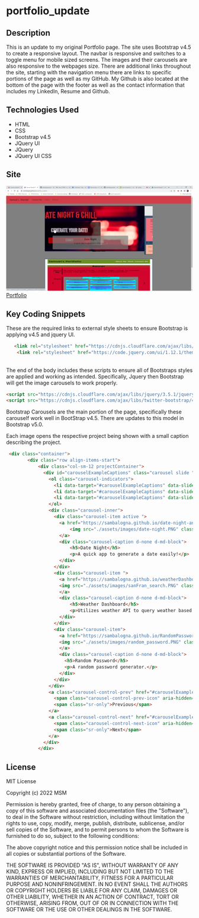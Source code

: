# portfolio_update

## Description

This is an update to my original Portfolio page. The site uses Bootstrap v4.5 to create a responsive layout. The navbar is responsive and switches to a toggle menu for mobile sized screens. The images and their carousels are also responsive to the webpages size. There are additional links throughout the site, starting with the navigation menu there are links to specific portions of the page as well as my GitHub. My Github is also located at the bottom of the page with the footer as well as the contact information that includes my LinkedIn, Resume and Github.

## Technologies Used
* HTML
* CSS
* Bootstrap v4.5
* JQuery UI
* JQuery
* JQuery UI CSS

## Site 
![Portfolio](assets/images/portfolio.gif)
[Portfolio](https://sambalogna.github.io/portfolio_update/)

## Key Coding Snippets
These are the required links to external style sheets to ensure Bootstrap is applying v4.5 and jquery UI.
````HTML
   <link rel="stylesheet" href="https://cdnjs.cloudflare.com/ajax/libs/twitter-bootstrap/4.5.0/css/bootstrap.min.css">
    <link rel="stylesheet" href="https://code.jquery.com/ui/1.12.1/themes/base/jquery-ui.css">
    
````
The end of the body includes these scripts to ensure all of Bootstraps styles are applied and working as intended. Specifically, Jquery then Bootstrap will get the image carousels to work properly. 
````HTML
<script src="https://cdnjs.cloudflare.com/ajax/libs/jquery/3.5.1/jquery.min.js"></script>
<script src="https://cdnjs.cloudflare.com/ajax/libs/twitter-bootstrap/4.5.0/js/bootstrap.min.js"></script>

````
Bootstrap Carousels are the main portion of the page, specifically these carouself work well in BootStrap v4.5. There are updates to this model in Bootstrap v5.0. 

Each image opens the respective project being shown with a small caption describing the project.
````HTML
 <div class="container">
        <div class="row align-items-start">
            <div class="col-sm-12 projectContainer">
              <div id="carouselExampleCaptions" class="carousel slide " data-ride="carousel">
                <ol class="carousel-indicators">
                  <li data-target="#carouselExampleCaptions" data-slide-to="0" class="active"></li>
                  <li data-target="#carouselExampleCaptions" data-slide-to="1"></li>
                  <li data-target="#carouselExampleCaptions" data-slide-to="2"></li>
                </ol>
                <div class="carousel-inner">
                  <div class="carousel-item active ">
                    <a href="https://sambalogna.github.io/date-night-and-chill/" target="_blank">
                        <img src="./assets/images/date-night.PNG" class="d-block w-100 " alt="date-night-and-chill">
                    </a>
                    <div class="carousel-caption d-none d-md-block">
                        <h5>Date Night</h5>
                        <p>A quick app to generate a date easily!</p>
                    </div>
                  </div>
                  <div class="carousel-item ">
                    <a href="https://sambalogna.github.io/weatherDashboard/" target="_blank">
                    <img src="./assets/images/sanFran_search.PNG" class="d-block w-100 " alt="Weather App">
                    </a>
                    <div class="carousel-caption d-none d-md-block">
                        <h5>Weather Dashboard</h5>
                        <p>Utilizes weather API to query weather based on longitude and latitude.</p>
                    </div>
                  </div>
                  <div class="carousel-item">
                    <a href="https://sambalogna.github.io/RandomPassword/" target="_blank">
                    <img src="./assets/images/random_password.PNG" class="d-block w-100 " alt="randomPassword">
                    </a>
                    <div class="carousel-caption d-none d-md-block">
                      <h5>Random Password</h5>
                      <p>A random password generator.</p>
                    </div>
                  </div>
                </div>
                <a class="carousel-control-prev" href="#carouselExampleCaptions" role="button" data-slide="prev">
                  <span class="carousel-control-prev-icon" aria-hidden="true"></span>
                  <span class="sr-only">Previous</span>
                </a>
                <a class="carousel-control-next" href="#carouselExampleCaptions" role="button" data-slide="next">
                  <span class="carousel-control-next-icon" aria-hidden="true"></span>
                  <span class="sr-only">Next</span>
                </a>
              </div>
            </div>
````


## License
MIT License

Copyright (c) 2022 MSM

Permission is hereby granted, free of charge, to any person obtaining a copy of this software and associated documentation files (the "Software"), to deal in the Software without restriction, including without limitation the rights to use, copy, modify, merge, publish, distribute, sublicense, and/or sell copies of the Software, and to permit persons to whom the Software is furnished to do so, subject to the following conditions:

The above copyright notice and this permission notice shall be included in all copies or substantial portions of the Software.

THE SOFTWARE IS PROVIDED "AS IS", WITHOUT WARRANTY OF ANY KIND, EXPRESS OR IMPLIED, INCLUDING BUT NOT LIMITED TO THE WARRANTIES OF MERCHANTABILITY, FITNESS FOR A PARTICULAR PURPOSE AND NONINFRINGEMENT. IN NO EVENT SHALL THE AUTHORS OR COPYRIGHT HOLDERS BE LIABLE FOR ANY CLAIM, DAMAGES OR OTHER LIABILITY, WHETHER IN AN ACTION OF CONTRACT, TORT OR OTHERWISE, ARISING FROM, OUT OF OR IN CONNECTION WITH THE SOFTWARE OR THE USE OR OTHER DEALINGS IN THE SOFTWARE.
